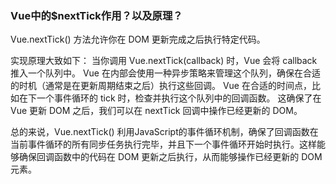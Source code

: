 ### Vue中的$nextTick作用？以及原理？

Vue.nextTick() 方法允许你在 DOM 更新完成之后执行特定代码。

实现原理大致如下：
当你调用 Vue.nextTick(callback) 时，Vue 会将 callback 推入一个队列中。
Vue 在内部会使用一种异步策略来管理这个队列，确保在合适的时机（通常是在更新周期结束之后）执行这些回调。
Vue 在合适的时间点，比如在下一个事件循环的 tick 时，检查并执行这个队列中的回调函数。
这确保了在 Vue 更新 DOM 之后，我们可以在 nextTick 回调中操作已经更新的 DOM。

总的来说，Vue.nextTick() 利用JavaScript的事件循环机制，确保了回调函数在当前事件循环的所有同步任务执行完毕，并且下一个事件循环开始时执行。这样能够确保回调函数中的代码在 DOM 更新之后执行，从而能够操作已经更新的 DOM 元素。
